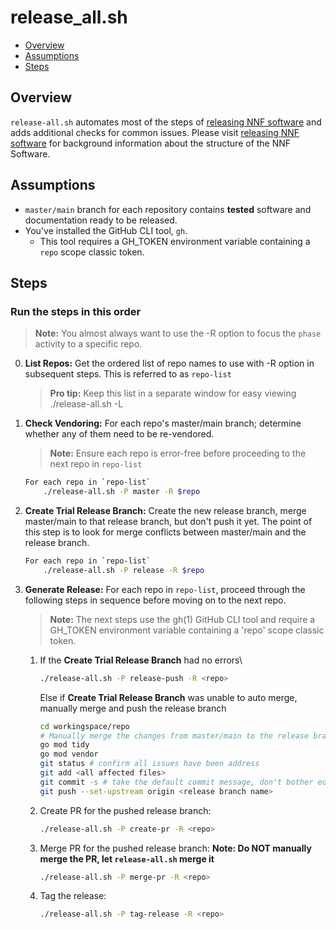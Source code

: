 # release_all.sh

- [Overview](#overview)
- [Assumptions](#assumptions)
- [Steps](#steps)

## Overview

`release-all.sh` automates most of the steps of [releasing NNF software](https://nearnodeflash.github.io/latest/repo-guides/release-nnf-sw/readme/) and adds additional checks for common issues. Please visit [releasing NNF software](https://nearnodeflash.github.io/latest/repo-guides/release-nnf-sw/readme/) for background information about the structure of the NNF Software.

## Assumptions

- `master/main` branch for each repository contains **tested** software and documentation ready to be released.
- You've installed the GitHub CLI tool, `gh`.
  - This tool requires a GH_TOKEN environment variable containing a `repo` scope classic token.

## Steps

### Run the steps in this order

> **Note:** You almost always want to use the -R option to focus the `phase` activity to a specific repo.

0. **List Repos:** Get the ordered list of repo names to use with -R option in subsequent steps. This is referred to as `repo-list`
    > **Pro tip:** Keep this list in a separate window for easy viewing
    ./release-all.sh -L

1. **Check Vendoring:** For each repo's master/main branch; determine whether any of them need to be re-vendored.
    > **Note:** Ensure each repo is error-free before proceeding to the next repo in `repo-list`

    ```bash
    For each repo in `repo-list`
        ./release-all.sh -P master -R $repo
    ```

2. **Create Trial Release Branch:** Create the new release branch, merge master/main to that release branch, but don't push it yet. The point of this step is to look for merge conflicts between master/main and the release branch.

    ```bash
    For each repo in `repo-list`
        ./release-all.sh -P release -R $repo
    ```

3. **Generate Release:** For each repo in `repo-list`, proceed through the following steps in sequence before moving on to the next repo.
    > **Note:** The next steps use the gh(1) GitHub CLI tool and require a GH_TOKEN environment variable containing a 'repo' scope classic token.
    1. If the **Create Trial Release Branch** had no errors\

        ```bash
        ./release-all.sh -P release-push -R <repo>
        ```

        Else if **Create Trial Release Branch** was unable to auto merge, manually merge and push the release branch

        ```bash
        cd workingspace/repo
        # Manually merge the changes from master/main to the release branch
        go mod tidy
        go mod vendor
        git status # confirm all issues have been address
        git add <all affected files>
        git commit -s # take the default commit message, don't bother editing it.
        git push --set-upstream origin <release branch name>
        ```

    2. Create PR for the pushed release branch:

       ```bash
       ./release-all.sh -P create-pr -R <repo>
       ```

    3. Merge PR for the pushed release branch:
    **Note: Do NOT manually merge the PR, let `release-all.sh` merge it**

       ```bash
       ./release-all.sh -P merge-pr -R <repo>
       ```

    4. Tag the release:

       ```bash
       ./release-all.sh -P tag-release -R <repo>
       ```
